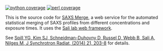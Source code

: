 [![python coverage](https://salilab.org/coverage/stat/?s=saxsmerge&t=python)](http://salilab.org/coverage/saxsmerge/python/)
[![perl coverage](https://salilab.org/coverage/stat/?s=saxsmerge&t=perl)](http://salilab.org/coverage/saxsmerge/perl/)

This is the source code for [SAXS Merge](http://salilab.org/saxsmerge/), a web
service for the automated statistical merging of SAXS profiles from different
concentrations and exposure times. It uses
the [Sali lab web framework](https://github.com/salilab/saliweb/).

See [Spill YG, Kim SJ, Schneidman-Duhovny D, Russel D, Webb B, Sali A, Nilges M, J Synchrotron Radiat, (2014) 21, 203-8](http://www.ncbi.nlm.nih.gov/pubmed/24365937) for details.
